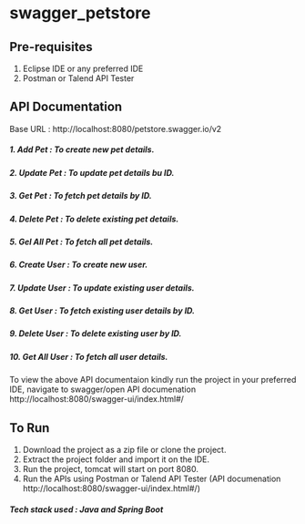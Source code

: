 # swagger_petstore

## Pre-requisites
1. Eclipse IDE or any preferred IDE
2. Postman or Talend API Tester

## API Documentation
Base URL : http://localhost:8080/petstore.swagger.io/v2
##### 1. Add Pet : To create new pet details.
##### 2. Update Pet : To update pet details bu ID.
##### 3. Get Pet : To fetch pet details by ID.
##### 4. Delete Pet : To delete existing pet details.
##### 5. Gel All Pet : To fetch all pet details.
##### 6. Create User : To create new user.
##### 7. Update User : To update existing user details.
##### 8. Get User : To fetch existing user details by ID.
##### 9. Delete User : To delete existing user by ID.
##### 10. Get All User : To fetch all user details.

To view the above API documentaion kindly run the project in your preferred IDE, navigate to swagger/open API documenation http://localhost:8080/swagger-ui/index.html#/ 

## To Run
1. Download the project as a zip file or clone the project.
2. Extract the project folder and import it on the IDE.
3. Run the project, tomcat will start on port 8080.
4. Run the APIs using Postman or Talend API Tester (API documenation http://localhost:8080/swagger-ui/index.html#/)

##### Tech stack used : Java and Spring Boot
